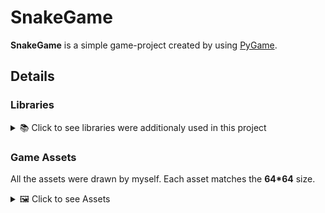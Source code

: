 # SnakeGame
**SnakeGame** is a simple game-project created by using [PyGame](https://www.pygame.org/news).

## Details
### Libraries
<details>
  <summary>📚 Click to see libraries were additionaly used in this project</summary>
  
  - **enum** *used to create custom Enum classes*
    <details>
        <summary>Click to see code</summary>
        
        class Direction(Enum):
            NONE = 0
            LEFT = 1
            UP = 2
            RIGHT = 3
            DOWN = 4


        class EntityType(Enum):
            NONE = 0
            GRASS = 1
            FENCE = 2
            ANGLED_FENCE = 3
            SNAKE_HEAD = 4
            SNAKE_BODY = 5
            YAMMY = 6
    </details>
    
  - **random** *used to randomly place yammy*
    <details>
        <summary>Click to see code</summary>
        
        def get_random_free_coordinates(self):
            x, y = 0, 0
            while self.cells[x][y].entityType != EntityType.GRASS:
                x, y = randint(1, 8), randint(1, 8)
            return x, y
    </details>
    
  - **os** *used to correctly define assets path regardless of operating system*
    <details>
        <summary>Click to see code</summary>
        
        PICKUP_SOUND = pygame.mixer.Sound(os.path.join("Assets", "pickup.wav"))
        HIT_SOUND = pygame.mixer.Sound(os.path.join("Assets", "hit.wav"))

        GRASS_IMAGE = pygame.image.load(os.path.join("Assets", "grass.png"))
        FENCE_IMAGE = pygame.image.load(os.path.join("Assets", "fence_straight.png"))
        ANGLED_FENCE_IMAGE = pygame.image.load(os.path.join("Assets", "fence_angled.png"))
        SNAKE_HEAD_IMAGE = pygame.image.load(os.path.join("Assets", "snake_head.png"))
        SNAKE_HEAD_DEAD_IMAGE = pygame.image.load(os.path.join("Assets", "snake_head_dead.png"))
        SNAKE_BODY_IMAGE = pygame.image.load(os.path.join("Assets", "snake_body.png"))
        YAMMY_IMAGE = pygame.image.load(os.path.join("Assets", "yammy.png"))
    </details>

 </details>

### Game Assets
All the assets were drawn by myself. Each asset matches the **64*64** size.
<details>
  <summary>🖼️ Click to see Assets</summary>
  
  - grass.png
  
    ![grass](/Assets/grass.png)
   
  - fence_angled.png
  
    ![fence_angled](/Assets/fence_angled.png)
  
</details>
